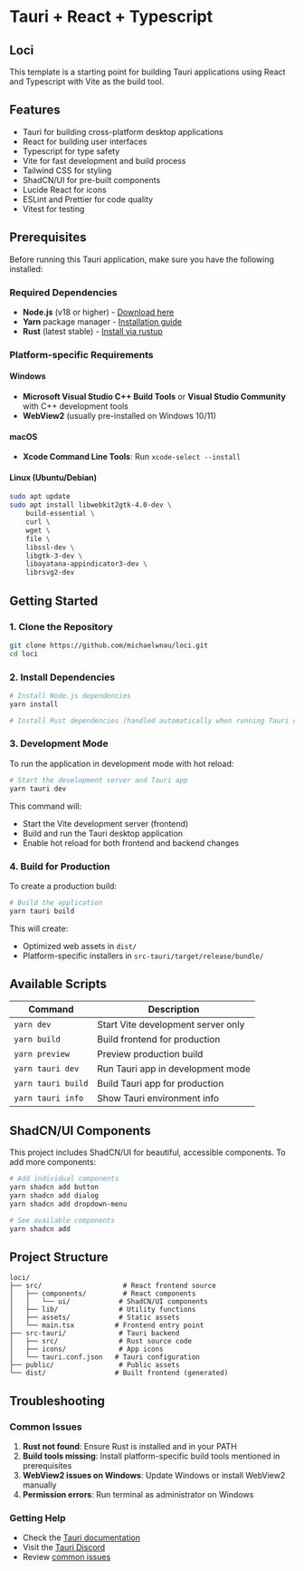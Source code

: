 # Tauri + React + Typescript

## Loci
This template is a starting point for building Tauri applications using React and Typescript with Vite as the build tool.

## Features
- Tauri for building cross-platform desktop applications
- React for building user interfaces
- Typescript for type safety
- Vite for fast development and build process
- Tailwind CSS for styling
- ShadCN/UI for pre-built components
- Lucide React for icons
- ESLint and Prettier for code quality
- Vitest for testing

## Prerequisites

Before running this Tauri application, make sure you have the following installed:

### Required Dependencies
- **Node.js** (v18 or higher) - [Download here](https://nodejs.org/)
- **Yarn** package manager - [Installation guide](https://yarnpkg.com/getting-started/install)
- **Rust** (latest stable) - [Install via rustup](https://rustup.rs/)

### Platform-specific Requirements

#### Windows
- **Microsoft Visual Studio C++ Build Tools** or **Visual Studio Community** with C++ development tools
- **WebView2** (usually pre-installed on Windows 10/11)

#### macOS
- **Xcode Command Line Tools**: Run `xcode-select --install`

#### Linux (Ubuntu/Debian)
```bash
sudo apt update
sudo apt install libwebkit2gtk-4.0-dev \
    build-essential \
    curl \
    wget \
    file \
    libssl-dev \
    libgtk-3-dev \
    libayatana-appindicator3-dev \
    librsvg2-dev
```

## Getting Started

### 1. Clone the Repository
```bash
git clone https://github.com/michaelwnau/loci.git
cd loci
```

### 2. Install Dependencies
```bash
# Install Node.js dependencies
yarn install

# Install Rust dependencies (handled automatically when running Tauri commands)
```

### 3. Development Mode
To run the application in development mode with hot reload:

```bash
# Start the development server and Tauri app
yarn tauri dev
```

This command will:
- Start the Vite development server (frontend)
- Build and run the Tauri desktop application
- Enable hot reload for both frontend and backend changes

### 4. Build for Production
To create a production build:

```bash
# Build the application
yarn tauri build
```

This will create:
- Optimized web assets in `dist/`
- Platform-specific installers in `src-tauri/target/release/bundle/`

## Available Scripts

| Command | Description |
|---------|-------------|
| `yarn dev` | Start Vite development server only |
| `yarn build` | Build frontend for production |
| `yarn preview` | Preview production build |
| `yarn tauri dev` | Run Tauri app in development mode |
| `yarn tauri build` | Build Tauri app for production |
| `yarn tauri info` | Show Tauri environment info |

## ShadCN/UI Components

This project includes ShadCN/UI for beautiful, accessible components. To add more components:

```bash
# Add individual components
yarn shadcn add button
yarn shadcn add dialog
yarn shadcn add dropdown-menu

# See available components
yarn shadcn add
```

## Project Structure

```
loci/
├── src/                    # React frontend source
│   ├── components/         # React components
│   │   └── ui/            # ShadCN/UI components
│   ├── lib/               # Utility functions
│   ├── assets/            # Static assets
│   └── main.tsx          # Frontend entry point
├── src-tauri/             # Tauri backend
│   ├── src/               # Rust source code
│   ├── icons/             # App icons
│   └── tauri.conf.json   # Tauri configuration
├── public/                # Public assets
└── dist/                 # Built frontend (generated)
```

## Troubleshooting

### Common Issues

1. **Rust not found**: Ensure Rust is installed and in your PATH
2. **Build tools missing**: Install platform-specific build tools mentioned in prerequisites
3. **WebView2 issues on Windows**: Update Windows or install WebView2 manually
4. **Permission errors**: Run terminal as administrator on Windows

### Getting Help

- Check the [Tauri documentation](https://tauri.app/)
- Visit the [Tauri Discord](https://discord.gg/tauri)
- Review [common issues](https://tauri.app/v1/guides/troubleshoot/)

